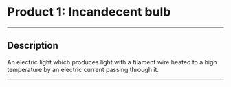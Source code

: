 # Product 1: Incandecent bulb

---

## Description

An electric light which produces light with a filament wire heated to a high temperature by an electric current passing through it.

---
